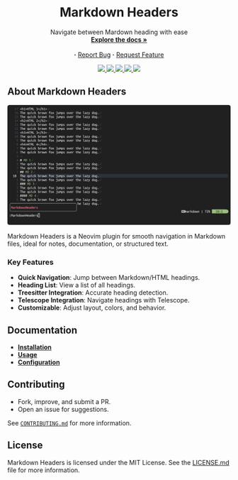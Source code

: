 <div align="center">
  <h1>
    Markdown Headers
  </h1>
  <p align="center">
      Navigate between Mardown heading with ease
    <br/>
    <a href="https://github.com/AntonVanAssche/md-headers.nvim/wiki"><strong>Explore the docs »</strong></a>
    <br/>
    <br/>
    <strong>·</strong>
    <a href="https://github.com/AntonVanAssche/md-headers.nvim/issues">Report Bug</a>
    <strong>·</strong>
    <a href="https://github.com/AntonVanAssche/md-headers.nvim/issues">Request Feature</a>
  </p>
  <p align="center">
    <a href="https://github.com/AntonVanAssche/md-headers.nvim/graphs/contributors">
      <img src="https://img.shields.io/github/contributors/AntonVanAssche/md-headers.nvim.svg?style=for-the-badge">
    </a>
    <a href="https://github.com/AntonVanAssche/md-headers.nvim/network/members">
      <img src="https://img.shields.io/github/forks/AntonVanAssche/md-headers.nvim.svg?style=for-the-badge">
    </a>
    <a href="https://github.com/AntonVanAssche/md-headers.nvim">
      <img src="https://img.shields.io/github/stars/AntonVanAssche/md-headers.nvim.svg?style=for-the-badge">
    </a>
    <a href="https://github.com/AntonVanAssche/md-headers.nvim">
      <img src="https://img.shields.io/github/issues/AntonVanAssche/md-headers.nvim.svg?style=for-the-badge">
    </a>
    <a href="https://github.com/AntonVanAssche/md-headers.nvim/blob/master/LICENSE">
      <img src="https://img.shields.io/github/license/AntonVanAssche/md-headers.nvim.svg?style=for-the-badge">
    </a>
  </p>
</div>

## About Markdown Headers

![Preview GIF](./assets/preview.gif)

Markdown Headers is a Neovim plugin for smooth navigation in Markdown files,
ideal for notes, documentation, or structured text.

### Key Features

- **Quick Navigation**: Jump between Markdown/HTML headings.
- **Heading List**: View a list of all headings.
- **Treesitter Integration**: Accurate heading detection.
- **Telescope Integration**: Navigate headings with Telescope.
- **Customizable**: Adjust layout, colors, and behavior.

## Documentation

- **[Installation](https://github.com/AntonVanAssche/md-headers.nvim/wiki/Installation)**
- **[Usage](https://github.com/AntonVanAssche/md-headers.nvim/wiki/Usage)**
- **[Configuration](https://github.com/AntonVanAssche/md-headers.nvim/wiki/Configuration)**

## Contributing

- Fork, improve, and submit a PR.
- Open an issue for suggestions.

See [`CONTRIBUTING.md`](./CONTRIBUTING.md) for more information.

## License

Markdown Headers is licensed under the MIT License. See the
[LICENSE.md](./LICENSE.md) file for more information.
